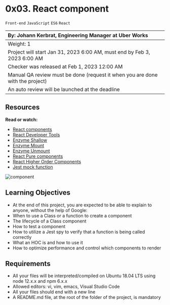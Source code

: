 # 0x03. React component

`Front-end` `JavaScript` `ES6` `React`

|By: Johann Kerbrat, Engineering Manager at Uber Works|
|:--|
|Weight: 1|
|Project will start Jan 31, 2023 6:00 AM, must end by Feb 3, 2023 6:00 AM|
|Checker was released at Feb 1, 2023 12:00 AM|
|Manual QA review must be done (request it when you are done with the project)|
|An auto review will be launched at the deadline|

## Resources

**Read or watch:**

- [React components](https://reactjs.org/docs/react-component.html)
- [React Developer Tools](https://chrome.google.com/webstore/detail/react-developer-tools/fmkadmapgofadopljbjfkapdkoienihi)
- [Enzyme Shallow](https://enzymejs.github.io/enzyme/docs/api/shallow.html)
- [Enzyme Mount](https://airbnb.io/enzyme/docs/api/ReactWrapper/mount.html)
- [Enzyme Unmount](https://airbnb.io/enzyme/docs/api/ReactWrapper/unmount.html)
- [React Pure components](https://reactjs.org/docs/react-api.html#reactpurecomponent)
- [React Higher Order Components](https://reactjs.org/docs/higher-order-components.html)
- [Jest mock function](https://jestjs.io/docs/jest-object)

![component](../images/components.jpeg)

## Learning Objectives

- At the end of this project, you are expected to be able to explain to anyone, without the help of Google:
- When to use a Class or a function to create a component
- The lifecycle of a Class component
- How to test a component
- How to utilize a Jest spy to verify that a function is being called correctly
- What an HOC is and how to use it
- How to optimize performance and control which components to render

## Requirements

- All your files will be interpreted/compiled on Ubuntu 18.04 LTS using node 12.x.x and npm 6.x.x
- Allowed editors: vi, vim, emacs, Visual Studio Code
- All your files should end with a new line
- A README.md file, at the root of the folder of the project, is mandatory
